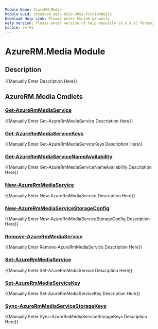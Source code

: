 ```yaml
---
Module Name: AzureRM.Media
Module Guid: c66edca6-2e57-4550-905e-f5cc104de25e
Download Help Link: Please enter FwLink manually
Help Version: Please enter version of help manually (X.X.X.X) format
Locale: en-US
---
```


# AzureRM.Media Module
## Description
{{Manually Enter Description Here}}

## AzureRM.Media Cmdlets
### [Get-AzureRmMediaService](Get-AzureRmMediaService.md)
{{Manually Enter Get-AzureRmMediaService Description Here}}

### [Get-AzureRmMediaServiceKeys](Get-AzureRmMediaServiceKeys.md)
{{Manually Enter Get-AzureRmMediaServiceKeys Description Here}}

### [Get-AzureRmMediaServiceNameAvailability](Get-AzureRmMediaServiceNameAvailability.md)
{{Manually Enter Get-AzureRmMediaServiceNameAvailability Description Here}}

### [New-AzureRmMediaService](New-AzureRmMediaService.md)
{{Manually Enter New-AzureRmMediaService Description Here}}

### [New-AzureRmMediaServiceStorageConfig](New-AzureRmMediaServiceStorageConfig.md)
{{Manually Enter New-AzureRmMediaServiceStorageConfig Description Here}}

### [Remove-AzureRmMediaService](Remove-AzureRmMediaService.md)
{{Manually Enter Remove-AzureRmMediaService Description Here}}

### [Set-AzureRmMediaService](Set-AzureRmMediaService.md)
{{Manually Enter Set-AzureRmMediaService Description Here}}

### [Set-AzureRmMediaServiceKey](Set-AzureRmMediaServiceKey.md)
{{Manually Enter Set-AzureRmMediaServiceKey Description Here}}

### [Sync-AzureRmMediaServiceStorageKeys](Sync-AzureRmMediaServiceStorageKeys.md)
{{Manually Enter Sync-AzureRmMediaServiceStorageKeys Description Here}}

